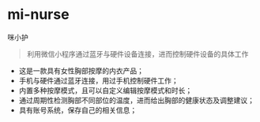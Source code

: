 # mi-nurse
咪小护
> 利用微信小程序通过蓝牙与硬件设备连接，进而控制硬件设备的具体工作
- 这是一款具有女性胸部按摩的内衣产品；
- 手机与硬件通过蓝牙连接，用过手机控制硬件工作；
- 内置多种按摩模式，且可以自定义编辑按摩模式和时长；
- 通过周期性检测胸部不同部位的温度，进而给出胸部的健康状态及调整建议；
- 具有账号系统，保存自己的相关信息；
